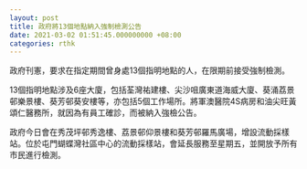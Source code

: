 ```yaml
---
layout: post
title: 政府將13個地點納入強制檢測公告
date: 2021-03-02 01:51:45.000000000 +08:00
categories: rthk
---
```


政府刊憲，要求在指定期間曾身處13個指明地點的人，在限期前接受強制檢測。

13個指明地點涉及6座大廈，包括荃灣祐建樓、尖沙咀廣東道海威大廈、葵涌荔景邨樂景樓、葵芳邨葵安樓等，亦包括5個工作場所。將軍澳醫院4S病房和油尖旺黃頌仁醫務所，就因為有員工確診，而被納入強檢公告。

政府今日會在秀茂坪邨秀逸樓、荔景邨仰景樓和葵芳邨羅馬廣場，增設流動採樣站。位於屯門蝴蝶灣社區中心的流動採樣站，會延長服務至星期五，並開放予所有市民進行檢測。
